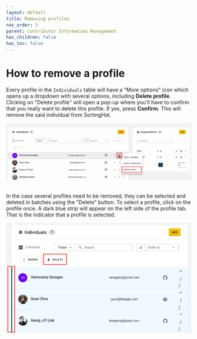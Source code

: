 ```yaml
---
layout: default
title: Removing profiles
nav_order: 3
parent: Contributor Information Management
has_children: false
has_toc: false
---
```


# How to remove a profile

Every profile in the <code>Individuals</code> table will have a "More options" icon which opens up a dropdown with several options, including <strong>Delete profile</strong>. Clicking on "Delete profile" will open a pop-up where you'll have to confirm that you really want to delete this profile. If yes, press <strong>Confirm</strong>. This will remove the said individual from SortingHat.<br>

![remove-profile](./assets/remove-profile.png)
<br><br>

In the case several profiles need to be removed, they can be selected and deleted in batches using the "Delete" button. To select a profile, click on the profile once. A dark blue strip will appear on the left side of the profile tab. That is the indicator that a profile is selected.

![batch-delete](./assets/batch-delete.png)
<br>
